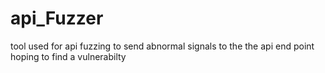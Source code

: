 # api_Fuzzer
tool used for api fuzzing to send abnormal signals to the the api end point hoping to find a vulnerabilty
